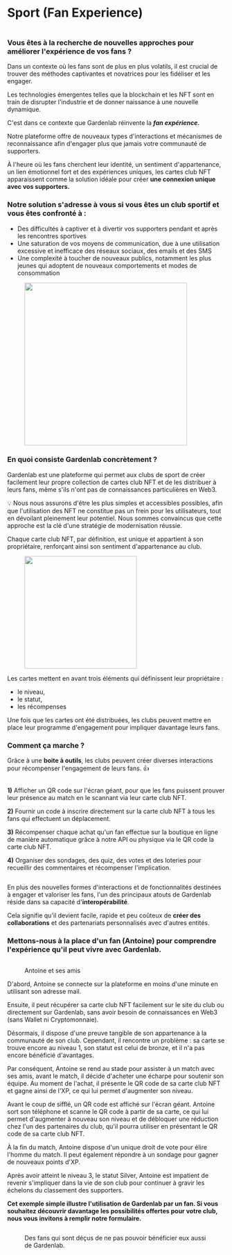 # Sport (Fan Experience)

<figure><img src="../.gitbook/assets/Une saturation de vos moyens de communication, due à une utilisation excessive et inefficace des réseaux sociaux, des emails et des SMS Des difficultés à captiver et à divertir vos supporters pendant et après l (4) (2).png" alt=""><figcaption></figcaption></figure>

### Vous êtes à la recherche de nouvelles approches pour améliorer l'expérience de vos fans ?

Dans un contexte où les fans sont de plus en plus volatils, il est crucial de trouver des méthodes captivantes et novatrices pour les fidéliser et les engager.&#x20;

Les technologies émergentes telles que la blockchain et les NFT sont en train de disrupter l'industrie et de donner naissance à une nouvelle dynamique.

C'est dans ce contexte que Gardenlab réinvente la _**fan expérience.**_

Notre plateforme offre de nouveaux types d'interactions et mécanismes de reconnaissance afin d'engager plus que jamais votre communauté de supporters.&#x20;

À l'heure où les fans cherchent leur identité, un sentiment d'appartenance, un lien émotionnel fort et des expériences uniques, les cartes club NFT apparaissent comme la solution idéale pour créer **une connexion unique avec vos supporters.**

### **Notre solution s'adresse à vous si vous êtes un club sportif et vous êtes confronté à :**

* Des difficultés à captiver et à divertir vos supporters pendant et après les rencontres sportives
* Une saturation de vos moyens de communication, due à une utilisation excessive et inefficace des réseaux sociaux, des emails et des SMS
* Une complexité à toucher de nouveaux publics, notamment les plus jeunes qui adoptent de nouveaux comportements et modes de consommation

<figure><img src="../.gitbook/assets/Une saturation de vos moyens de communication, due à une utilisation excessive et inefficace des réseaux sociaux, des emails et des SMS Des difficultés à captiver et à divertir vos supporters pendant et après l (1).png" alt="" width="375"><figcaption></figcaption></figure>

### En quoi consiste Gardenlab concrètement ?&#x20;

Gardenlab est une plateforme qui permet aux clubs de sport de créer facilement leur propre collection de cartes club NFT et de les distribuer à leurs fans, même s'ils n'ont pas de connaissances particulières en Web3.&#x20;

:bulb: Nous nous assurons d'être les plus simples et accessibles possibles, afin que l'utilisation des NFT ne constitue pas un frein pour les utilisateurs, tout en dévoilant pleinement leur potentiel. Nous sommes convaincus que cette approche est la clé d'une stratégie de modernisation réussie.

Chaque carte club NFT, par définition, est unique et appartient à son propriétaire, renforçant ainsi son sentiment d'appartenance au club.&#x20;

<figure><img src="../.gitbook/assets/Platinum_01_1 (1).gif" alt="" width="259"><figcaption></figcaption></figure>

Les cartes mettent en avant trois éléments qui définissent leur propriétaire :

* le niveau,&#x20;
* le statut,
* les récompenses&#x20;

Une fois que les cartes ont été distribuées, les clubs peuvent mettre en place leur programme d'engagement pour impliquer davantage leurs fans.

### Comment ça marche ?

Grâce à une **boite à outils**, les clubs peuvent créer diverses interactions pour récompenser l'engagement de leurs fans. :thumbsup:



<figure><img src="../.gitbook/assets/Copie de Cambrai Volley.png" alt=""><figcaption></figcaption></figure>

**1)** Afficher un QR code sur l'écran géant, pour que les fans puissent prouver leur présence au match en le scannant via leur carte club NFT.

**2)** Fournir un code à inscrire directement sur la carte club NFT à tous les fans qui effectuent un déplacement.

**3)** Récompenser chaque achat qu'un fan effectue sur la boutique en ligne de manière automatique grâce à notre API ou physique via le QR code la carte club NFT.

**4)** Organiser des sondages, des quiz, des votes et des loteries pour recueillir des commentaires et récompenser l'implication.



<figure><img src="../.gitbook/assets/Cambrai Volley.png" alt=""><figcaption></figcaption></figure>



En plus des nouvelles formes d'interactions et de fonctionnalités destinées à engager et valoriser les fans, l'un des principaux atouts de Gardenlab réside dans sa capacité d'**interopérabilité**.

Cela signifie qu'il devient facile, rapide et peu coûteux de **créer des collaborations** et des partenariats personnalisés avec d'autres entités.



### Mettons-nous à la place d'un fan (Antoine) pour comprendre l'expérience qu'il peut vivre avec Gardenlab.

<figure><img src="../.gitbook/assets/Une saturation de vos moyens de communication, due à une utilisation excessive et inefficace des réseaux sociaux, des emails et des SMS Des difficultés à captiver et à divertir vos supporters pendant et après l (2).png" alt=""><figcaption><p>Antoine et ses amis</p></figcaption></figure>

D'abord, Antoine se connecte sur la plateforme en moins d'une minute en utilisant son adresse mail.&#x20;

Ensuite, il peut récupérer sa carte club NFT facilement sur le site du club ou directement sur Gardenlab, sans avoir besoin de connaissances en Web3 (sans Wallet ni Cryptomonnaie).

Désormais, il dispose d'une preuve tangible de son appartenance à la communauté de son club. Cependant, il rencontre un problème : sa carte se trouve encore au niveau 1, son statut est celui de bronze, et il n'a pas encore bénéficié d'avantages.

Par conséquent, Antoine se rend au stade pour assister à un match avec ses amis, avant le match, il décide d'acheter une écharpe pour soutenir son équipe. Au moment de l'achat, il présente le QR code de sa carte club NFT et gagne ainsi de l'XP, ce qui lui permet d'augmenter son niveau.

Avant le coup de sifflé, un QR code est affiché sur l'écran géant. Antoine sort son téléphone et scanne le QR code à partir de sa carte, ce qui lui permet d'augmenter à nouveau son niveau et de débloquer une réduction chez l'un des partenaires du club, qu'il pourra utiliser en présentant le QR code de sa carte club NFT.&#x20;

À la fin du match, Antoine dispose d'un unique droit de vote pour élire l'homme du match. Il peut également répondre à un sondage pour gagner de nouveaux points d'XP.

Après avoir atteint le niveau 3, le statut Silver, Antoine est impatient de revenir s'impliquer dans la vie de son club pour continuer à gravir les échelons du classement des supporters.



**Cet exemple simple illustre l'utilisation de Gardenlab par un fan. Si vous souhaitez découvrir davantage les possibilités offertes pour votre club, nous vous invitons à remplir notre formulaire.**



<figure><img src="../.gitbook/assets/Une saturation de vos moyens de communication, due à une utilisation excessive et inefficace des réseaux sociaux, des emails et des SMS Des difficultés à captiver et à divertir vos supporters pendant et après l (3).png" alt=""><figcaption><p>Des fans qui sont déçus de ne pas pouvoir bénéficier eux aussi de Gardenlab.</p></figcaption></figure>







